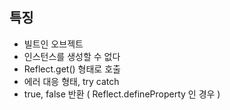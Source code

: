 ## 특징

- 빌트인 오브젝트
- 인스턴스를 생성할 수 없다
- Reflect.get() 형태로 호출
- 에러 대응 형태, try catch
- true, false 반환 ( Reflect.defineProperty 인 경우 )
